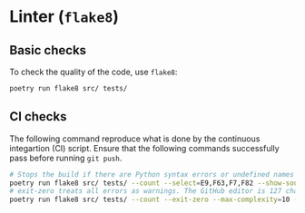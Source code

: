 # Linter (`flake8`)
## Basic checks

To check the quality of the code, use `flake8`:

```bash
poetry run flake8 src/ tests/
```

## CI checks

The following command reproduce what is done by the continuous integartion (CI) script.
Ensure that the following commands successfully pass before running `git push`.

```bash
# Stops the build if there are Python syntax errors or undefined names
poetry run flake8 src/ tests/ --count --select=E9,F63,F7,F82 --show-source --statistics
# exit-zero treats all errors as warnings. The GitHub editor is 127 chars wide
poetry run flake8 src/ tests/ --count --exit-zero --max-complexity=10 --max-line-length=127 --statistics
```
